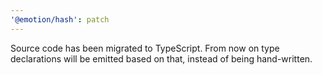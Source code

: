 ```yaml
---
'@emotion/hash': patch
---
```


Source code has been migrated to TypeScript. From now on type declarations will be emitted based on that, instead of being hand-written.
